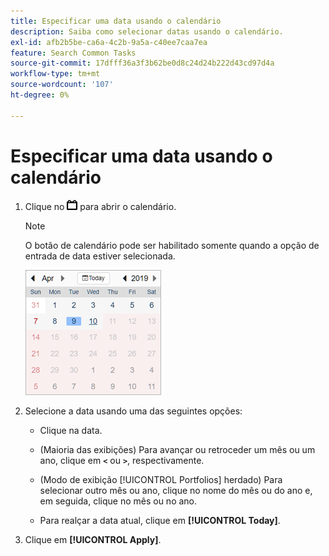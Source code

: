```yaml
---
title: Especificar uma data usando o calendário
description: Saiba como selecionar datas usando o calendário.
exl-id: afb2b5be-ca6a-4c2b-9a5a-c40ee7caa7ea
feature: Search Common Tasks
source-git-commit: 17dfff36a3f3b62be0d8c24d24b222d43cd97d4a
workflow-type: tm+mt
source-wordcount: '107'
ht-degree: 0%

---
```


# Especificar uma data usando o calendário

1. Clique no ![Botão Calendário](/help/search-social-commerce/assets/calendar-date-range.png "Botão Calendário") para abrir o calendário.

   >[!NOTE]
   >
   >O botão de calendário pode ser habilitado somente quando a opção de entrada de data estiver selecionada.

   ![Calendário aberto](/help/search-social-commerce/assets/calendar-full.png "Calendário aberto")

1. Selecione a data usando uma das seguintes opções:

   * Clique na data.

   * (Maioria das exibições) Para avançar ou retroceder um mês ou um ano, clique em **`<`** ou **`>`**, respectivamente.

   * (Modo de exibição [!UICONTROL Portfolios] herdado) Para selecionar outro mês ou ano, clique no nome do mês ou do ano e, em seguida, clique no mês ou no ano.

   * Para realçar a data atual, clique em **[!UICONTROL Today]**.

1. Clique em **[!UICONTROL Apply]**.
